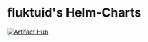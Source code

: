 # fluktuid's Helm-Charts

[![Artifact Hub](https://img.shields.io/endpoint?url=https://artifacthub.io/badge/repository/fluktuid)](https://artifacthub.io/packages/search?repo=fluktuid)
